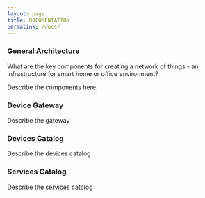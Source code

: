 ```yaml
---
layout: page
title: DOCUMENTATION
permalink: /docs/
---
```


### General Architecture

What are the key components for creating a network of things - an infrastructure for smart home or office environment?

Describe the components here.

### Device Gateway

Describe the gateway

### Devices Catalog

Describe the devices catalog

### Services Catalog

Describe the services catalog